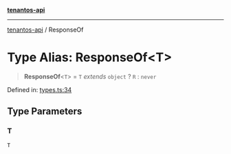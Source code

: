 [**tenantos-api**](../README.md)

***

[tenantos-api](../globals.md) / ResponseOf

# Type Alias: ResponseOf\<T\>

> **ResponseOf**\<`T`\> = `T` *extends* `object` ? `R` : `never`

Defined in: [types.ts:34](https://github.com/shadmanZero/tenantos-api/blob/fe61944d7cb3ee6cc3061a8309e45287291cb501/src/types.ts#L34)

## Type Parameters

### T

`T`
